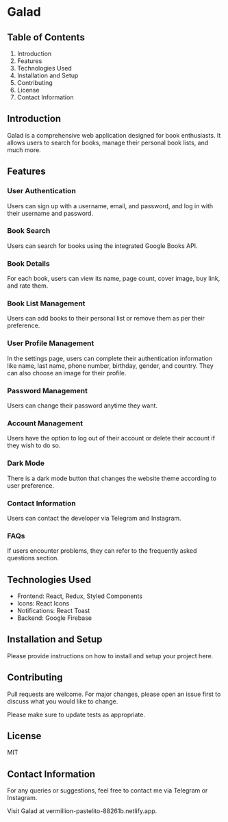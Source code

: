 # Galad

## Table of Contents
1. Introduction
2. Features
3. Technologies Used
4. Installation and Setup
5. Contributing
6. License
7. Contact Information

## Introduction
Galad is a comprehensive web application designed for book enthusiasts. It allows users to search for books, manage their personal book lists, and much more.

## Features

### User Authentication
Users can sign up with a username, email, and password, and log in with their username and password.

### Book Search
Users can search for books using the integrated Google Books API.

### Book Details
For each book, users can view its name, page count, cover image, buy link, and rate them.

### Book List Management
Users can add books to their personal list or remove them as per their preference.

### User Profile Management
In the settings page, users can complete their authentication information like name, last name, phone number, birthday, gender, and country. They can also choose an image for their profile.

### Password Management
Users can change their password anytime they want.

### Account Management
Users have the option to log out of their account or delete their account if they wish to do so.

### Dark Mode
There is a dark mode button that changes the website theme according to user preference.

### Contact Information
Users can contact the developer via Telegram and Instagram.

### FAQs
If users encounter problems, they can refer to the frequently asked questions section.

## Technologies Used

- Frontend: React, Redux, Styled Components
- Icons: React Icons
- Notifications: React Toast
- Backend: Google Firebase

## Installation and Setup

Please provide instructions on how to install and setup your project here.

## Contributing

Pull requests are welcome. For major changes, please open an issue first to discuss what you would like to change.

Please make sure to update tests as appropriate.

## License

MIT

## Contact Information

For any queries or suggestions, feel free to contact me via Telegram or Instagram.

Visit Galad at vermillion-pastelito-88261b.netlify.app.
